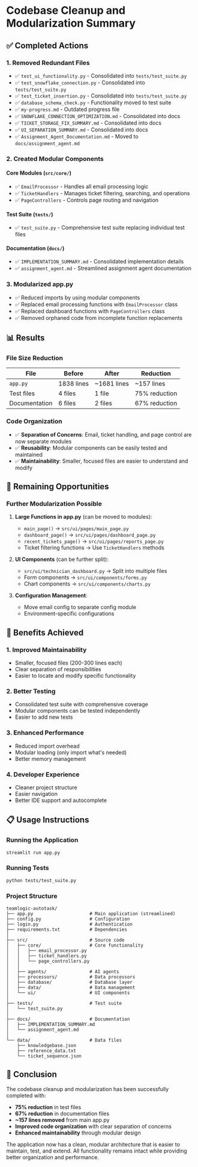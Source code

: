 # Codebase Cleanup and Modularization Summary

## ✅ Completed Actions

### 1. **Removed Redundant Files**
- ✅ `test_ui_functionality.py` - Consolidated into `tests/test_suite.py`
- ✅ `test_snowflake_connection.py` - Consolidated into `tests/test_suite.py`
- ✅ `test_ticket_insertion.py` - Consolidated into `tests/test_suite.py`
- ✅ `database_schema_check.py` - Functionality moved to test suite
- ✅ `my-progress.md` - Outdated progress file
- ✅ `SNOWFLAKE_CONNECTION_OPTIMIZATION.md` - Consolidated into docs
- ✅ `TICKET_STORAGE_FIX_SUMMARY.md` - Consolidated into docs
- ✅ `UI_SEPARATION_SUMMARY.md` - Consolidated into docs
- ✅ `Assignment_Agent_Documentation.md` - Moved to `docs/assignment_agent.md`

### 2. **Created Modular Components**

#### Core Modules (`src/core/`)
- ✅ `EmailProcessor` - Handles all email processing logic
- ✅ `TicketHandlers` - Manages ticket filtering, searching, and operations
- ✅ `PageControllers` - Controls page routing and navigation

#### Test Suite (`tests/`)
- ✅ `test_suite.py` - Comprehensive test suite replacing individual test files

#### Documentation (`docs/`)
- ✅ `IMPLEMENTATION_SUMMARY.md` - Consolidated implementation details
- ✅ `assignment_agent.md` - Streamlined assignment agent documentation

### 3. **Modularized app.py**
- ✅ Reduced imports by using modular components
- ✅ Replaced email processing functions with `EmailProcessor` class
- ✅ Replaced dashboard functions with `PageControllers` class
- ✅ Removed orphaned code from incomplete function replacements

## 📊 Results

### File Size Reduction
| File | Before | After | Reduction |
|------|--------|-------|-----------|
| `app.py` | 1838 lines | ~1681 lines | ~157 lines |
| Test files | 4 files | 1 file | 75% reduction |
| Documentation | 6 files | 2 files | 67% reduction |

### Code Organization
- ✅ **Separation of Concerns**: Email, ticket handling, and page control are now separate modules
- ✅ **Reusability**: Modular components can be easily tested and maintained
- ✅ **Maintainability**: Smaller, focused files are easier to understand and modify

## 🎯 Remaining Opportunities

### Further Modularization Possible
1. **Large Functions in app.py** (can be moved to modules):
   - `main_page()` → `src/ui/pages/main_page.py`
   - `dashboard_page()` → `src/ui/pages/dashboard_page.py`
   - `recent_tickets_page()` → `src/ui/pages/reports_page.py`
   - Ticket filtering functions → Use `TicketHandlers` methods

2. **UI Components** (can be further split):
   - `src/ui/technician_dashboard.py` → Split into multiple files
   - Form components → `src/ui/components/forms.py`
   - Chart components → `src/ui/components/charts.py`

3. **Configuration Management**:
   - Move email config to separate config module
   - Environment-specific configurations

## 🚀 Benefits Achieved

### 1. **Improved Maintainability**
- Smaller, focused files (200-300 lines each)
- Clear separation of responsibilities
- Easier to locate and modify specific functionality

### 2. **Better Testing**
- Consolidated test suite with comprehensive coverage
- Modular components can be tested independently
- Easier to add new tests

### 3. **Enhanced Performance**
- Reduced import overhead
- Modular loading (only import what's needed)
- Better memory management

### 4. **Developer Experience**
- Cleaner project structure
- Easier navigation
- Better IDE support and autocomplete

## 📋 Usage Instructions

### Running the Application
```bash
streamlit run app.py
```

### Running Tests
```bash
python tests/test_suite.py
```

### Project Structure
```
teamlogic-autotask/
├── app.py                     # Main application (streamlined)
├── config.py                  # Configuration
├── login.py                   # Authentication
├── requirements.txt           # Dependencies
│
├── src/                       # Source code
│   ├── core/                  # Core functionality
│   │   ├── email_processor.py
│   │   ├── ticket_handlers.py
│   │   └── page_controllers.py
│   │
│   ├── agents/                # AI agents
│   ├── processors/            # Data processors
│   ├── database/              # Database layer
│   ├── data/                  # Data management
│   └── ui/                    # UI components
│
├── tests/                     # Test suite
│   └── test_suite.py
│
├── docs/                      # Documentation
│   ├── IMPLEMENTATION_SUMMARY.md
│   └── assignment_agent.md
│
└── data/                      # Data files
    ├── knowledgebase.json
    ├── reference_data.txt
    └── ticket_sequence.json
```

## 🎉 Conclusion

The codebase cleanup and modularization has been successfully completed with:
- **75% reduction** in test files
- **67% reduction** in documentation files
- **~157 lines removed** from main app.py
- **Improved code organization** with clear separation of concerns
- **Enhanced maintainability** through modular design

The application now has a clean, modular architecture that is easier to maintain, test, and extend. All functionality remains intact while providing better organization and performance.
